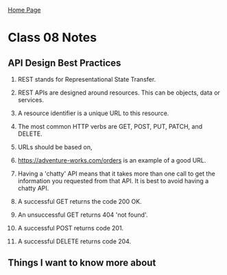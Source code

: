[Home Page](https://devaoc.github.io/reading-notes/)

# Class 08 Notes

## API Design Best Practices

1. REST stands for Representational State Transfer.

2. REST APIs are designed around resources. This can be objects, data or services.

3. A resource identifier is a unique URL to this resource.

4. The most common HTTP verbs are GET, POST, PUT, PATCH, and DELETE.

5. URLs should be based on,

6. https://adventure-works.com/orders is an example of a good URL.

7. Having a 'chatty' API means that it takes more than one call to get the information you requested from that API. It is best to avoid having a chatty API.

8. A successful GET returns the code 200 OK.

9. An unsuccessful GET returns 404 'not found'.

10. A successful POST returns code 201.

11. A successful DELETE returns code 204.

## Things I want to know more about
